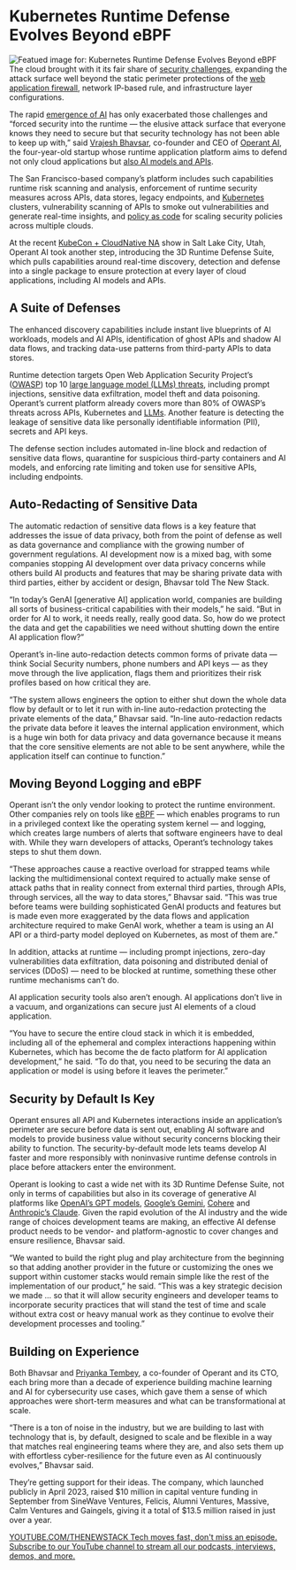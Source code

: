 # Kubernetes Runtime Defense Evolves Beyond eBPF
![Featued image for: Kubernetes Runtime Defense Evolves Beyond eBPF](https://cdn.thenewstack.io/media/2024/11/b3ef9197-engin-akyurt-xcwek_bx7ys-unsplash-1-1024x683.jpg)
The cloud brought with it its fair share of [security challenges](https://thenewstack.io/upskilling-developers-to-meet-todays-security-challenges/), expanding the attack surface well beyond the static perimeter protections of the [web application firewall](https://thenewstack.io/how-attackers-bypass-commonly-used-web-application-firewalls/), network IP-based rule, and infrastructure layer configurations.

The rapid [emergence of AI](https://thenewstack.io/top-5-ai-engineering-trends-of-2023/) has only exacerbated those challenges and “forced security into the runtime — the elusive attack surface that everyone knows they need to secure but that security technology has not been able to keep up with,” said [Vrajesh Bhavsar](https://www.linkedin.com/in/vrajeshio/), co-founder and CEO of [Operant AI](https://www.operant.ai/), the four-year-old startup whose runtime application platform aims to defend not only cloud applications but [also AI models and APIs](https://thenewstack.io/bypassing-ebpf-to-protect-runtimes-in-kubernetes-apps/).

The San Francisco-based company’s platform includes such capabilities runtime risk scanning and analysis, enforcement of runtime security measures across APIs, data stores, legacy endpoints, and [Kubernetes](https://thenewstack.io/kubernetes/) clusters, vulnerability scanning of APIs to smoke out vulnerabilities and generate real-time insights, and [policy as code](https://thenewstack.io/is-policy-as-code-the-cure-for-multicloud-config-chaos/) for scaling security policies across multiple clouds.

At the recent [KubeCon + CloudNative NA](https://events.linuxfoundation.org/kubecon-cloudnativecon-north-america/) show in Salt Lake City, Utah, Operant AI took another step, introducing the 3D Runtime Defense Suite, which pulls capabilities around real-time discovery, detection and defense into a single package to ensure protection at every layer of cloud applications, including AI models and APIs.

## A Suite of Defenses
The enhanced discovery capabilities include instant live blueprints of AI workloads, models and AI APIs, identification of ghost APIs and shadow AI data flows, and tracking data-use patterns from third-party APIs to data stores.

Runtime detection targets Open Web Application Security Project’s ([OWASP](https://thenewstack.io/mitigate-owasp-security-top-threats-with-an-api-gateway/)) top 10 [large language model (LLMs) threats](https://thenewstack.io/pyconus-simon-willison-on-hacking-llms-for-fun-and-profit/), including prompt injections, sensitive data exfiltration, model theft and data poisoning. Operant’s current platform already covers more than 80% of OWASP’s threats across APIs, Kubernetes and [LLMs](https://thenewstack.io/how-llms-guide-us-to-a-happy-path-for-configuration-and-coding/). Another feature is detecting the leakage of sensitive data like personally identifiable information (PII), secrets and API keys.

The defense section includes automated in-line block and redaction of sensitive data flows, quarantine for suspicious third-party containers and AI models, and enforcing rate limiting and token use for sensitive APIs, including endpoints.

## Auto-Redacting of Sensitive Data
The automatic redaction of sensitive data flows is a key feature that addresses the issue of data privacy, both from the point of defense as well as data governance and compliance with the growing number of government regulations. AI development now is a mixed bag, with some companies stopping AI development over data privacy concerns while others build AI products and features that may be sharing private data with third parties, either by accident or design, Bhavsar told The New Stack.

“In today’s GenAI [generative AI] application world, companies are building all sorts of business-critical capabilities with their models,” he said. “But in order for AI to work, it needs really, really good data. So, how do we protect the data and get the capabilities we need without shutting down the entire AI application flow?”

Operant’s in-line auto-redaction detects common forms of private data — think Social Security numbers, phone numbers and API keys — as they move through the live application, flags them and prioritizes their risk profiles based on how critical they are.

“The system allows engineers the option to either shut down the whole data flow by default or to let it run with in-line auto-redaction protecting the private elements of the data,” Bhavsar said. “In-line auto-redaction redacts the private data before it leaves the internal application environment, which is a huge win both for data privacy and data governance because it means that the core sensitive elements are not able to be sent anywhere, while the application itself can continue to function.”

## Moving Beyond Logging and eBPF
Operant isn’t the only vendor looking to protect the runtime environment. Other companies rely on tools like [eBPF](https://thenewstack.io/p99conf-how-ebpf-could-make-faster-database-systems/) — which enables programs to run in a privileged context like the operating system kernel — and logging, which creates large numbers of alerts that software engineers have to deal with. While they warn developers of attacks, Operant’s technology takes steps to shut them down.

“These approaches cause a reactive overload for strapped teams while lacking the multidimensional context required to actually make sense of attack paths that in reality connect from external third parties, through APIs, through services, all the way to data stores,” Bhavsar said. “This was true before teams were building sophisticated GenAI products and features but is made even more exaggerated by the data flows and application architecture required to make GenAI work, whether a team is using an AI API or a third-party model deployed on Kubernetes, as most of them are.”

In addition, attacks at runtime — including prompt injections, zero-day vulnerabilities data exfiltration, data poisoning and distributed denial of services (DDoS) — need to be blocked at runtime, something these other runtime mechanisms can’t do.

AI application security tools also aren’t enough. AI applications don’t live in a vacuum, and organizations can secure just AI elements of a cloud application.

“You have to secure the entire cloud stack in which it is embedded, including all of the ephemeral and complex interactions happening within Kubernetes, which has become the de facto platform for AI application development,” he said. “To do that, you need to be securing the data an application or model is using before it leaves the perimeter.”

## Security by Default Is Key
Operant ensures all API and Kubernetes interactions inside an application’s perimeter are secure before data is sent out, enabling AI software and models to provide business value without security concerns blocking their ability to function. The security-by-default mode lets teams develop AI faster and more responsibly with noninvasive runtime defense controls in place before attackers enter the environment.

Operant is looking to cast a wide net with its 3D Runtime Defense Suite, not only in terms of capabilities but also in its coverage of generative AI platforms like [OpenAI’s GPT models](https://thenewstack.io/openais-chatgpt-now-formats-output-to-developer-queries/), [Google’s Gemini](https://thenewstack.io/gemini-all-you-need-to-know-about-googles-multimodal-ai/), [Cohere](https://thenewstack.io/cohere-vs-openai-in-the-enterprise-which-will-cios-choose/) and [Anthropic’s Claude](https://thenewstack.io/a-nue-ux-web-framework-plus-anthropic-openai-boost-ai-apis/). Given the rapid evolution of the AI industry and the wide range of choices development teams are making, an effective AI defense product needs to be vendor- and platform-agnostic to cover changes and ensure resilience, Bhavsar said.

“We wanted to build the right plug and play architecture from the beginning so that adding another provider in the future or customizing the ones we support within customer stacks would remain simple like the rest of the implementation of our product,” he said. “This was a key strategic decision we made … so that it will allow security engineers and developer teams to incorporate security practices that will stand the test of time and scale without extra cost or heavy manual work as they continue to evolve their development processes and tooling.”

## Building on Experience
Both Bhavsar and [Priyanka Tembey](https://www.linkedin.com/in/priyanka-tembey-a1947611/), a co-founder of Operant and its CTO, each bring more than a decade of experience building machine learning and AI for cybersecurity use cases, which gave them a sense of which approaches were short-term measures and what can be transformational at scale.

“There is a ton of noise in the industry, but we are building to last with technology that is, by default, designed to scale and be flexible in a way that matches real engineering teams where they are, and also sets them up with effortless cyber-resilience for the future even as AI continuously evolves,” Bhavsar said.

They’re getting support for their ideas. The company, which launched publicly in April 2023, raised $10 million in capital venture funding in September from SineWave Ventures, Felicis, Alumni Ventures, Massive, Calm Ventures and Gaingels, giving it a total of $13.5 million raised in just over a year.

[
YOUTUBE.COM/THENEWSTACK
Tech moves fast, don't miss an episode. Subscribe to our YouTube
channel to stream all our podcasts, interviews, demos, and more.
](https://youtube.com/thenewstack?sub_confirmation=1)